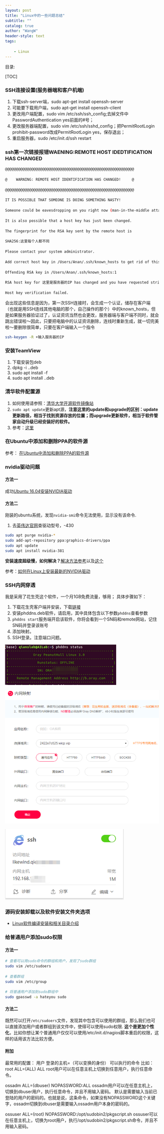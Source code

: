 ```yaml
---
layout: post
title: "Linux中的一些问题总结"
subtitle: ""
catalog: true
author: "WangW"
header-style: text
tags: 

    - Linux
---
```



目录:

[TOC]

<!--break-->

### SSH连接设置(服务器端和客户机端)

1. 下载ssh-server端，sudo apt-get install openssh-server
2. 可能要下载用户端，sudo apt-get install openssh-client
3. 更改用户端配置，sudo vim /etc/ssh/ssh_config;去掉文件中PasswordAuthentication yes前面的#号；
4. 更改服务器端配置，sudo vim /etc/ssh/sshd_config；把PermitRootLogin prohibit-password改成PermitRootLogin yes，保存退出；
5. 重启服务器，sudo /etc/init.d/ssh restart


### ssh第一次链接报错WAENING:REMOTE HOST IDEDTIFICATION HAS CHANGED
```bash
@@@@@@@@@@@@@@@@@@@@@@@@@@@@@@@@@@@@@@@@@@@@@@@@@@@@@@@@@@@

@    WARNING: REMOTE HOST IDENTIFICATION HAS CHANGED!     @

@@@@@@@@@@@@@@@@@@@@@@@@@@@@@@@@@@@@@@@@@@@@@@@@@@@@@@@@@@@

IT IS POSSIBLE THAT SOMEONE IS DOING SOMETHING NASTY!

Someone could be eavesdropping on you right now (man-in-the-middle attack)!

It is also possible that a host key has just been changed.

The fingerprint for the RSA key sent by the remote host is

SHA256:这里每个人都不同

Please contact your system administrator.

Add correct host key in /Users/Anan/.ssh/known_hosts to get rid of this message.

Offending RSA key in /Users/Anan/.ssh/known_hosts:1

RSA host key for 这里是服务器的IP has changed and you have requested strict checking.

Host key verification failed.
```
会出现这些信息是因为，第一次SSH连接时，会生成一个认证，储存在客户端（也就是用SSH连线其他电脑的那个，自己操作的那个）中的known_hosts，但是如果服务器验证过了，认证资讯当然也会更改，服务器端与客户端不同时，就会跳出错误啦～因此，只要把电脑中的认证资讯删除，连线时重新生成，就一切完美啦～要删除很简单，只要在客户端输入一个指令
```bash
ssh-keygen -R +输入服务器的IP
```

### 安装TeamView
1. 下载安装包deb
2. dpkg -i ..deb
3. sudo apt install -f
4. sudo apt install ..deb

### 清华软件配置源
1. 如何使用请参照：[清华大学开源软件镜像站](https://mirrors.tuna.tsinghua.edu.cn/help/ubuntu/)
2. ``sudo apt update``更新apt源，**注意这里的update和upgrade的区别：update更新路径，相当于找到资源存放的位置；而upgrade更新软件，相当于软件管家自动升级已经安装好的软件。** 
3. 参考：[这里](http://www.bewindoweb.com/179.html)

### 在Ubuntu中添加和删除PPA的软件源
参考：
[在Ubuntu中添加和删除PPA的软件源](https://blog.csdn.net/lu_embedded/article/details/55803500)

### nvidia驱动问题
#### 方法一
成功[Ubuntu 16.04安装NVIDIA驱动](https://blog.csdn.net/CosmosHua/article/details/76644029)
#### 方法二
刚装的ubuntu系统，发现``nvidia-smi``命令无法使用，显示没有该命令.
1. 去[英伟达官网](https://www.nvidia.com/Download/driverResults.aspx/151568/en-us)查驱动型号，-430
```bash
sudo apt purge nvidia-*
sudo add-apt-repository ppa:graphics-drivers/ppa
sudo apt update
sudo apt install nvidia-381
```
**安装速度超级慢，如何解决？**[解决方法参考](https://blog.csdn.net/u014561933/article/details/79958017)以及[这个](https://blog.csdn.net/CosmosHua/article/details/76644029)

参考：[如何在Linux上安装最新的NVIDIA驱动](https://10.linuxstory.net/how-to-install-latest-nvidia-drivers-in-linux/)

### SSH内网穿透
我是采用了花生壳这个软件，一个月1GB免费流量，够用；
具体步骤如下：
1. 下载花生壳客户端并安装，下载[链接](https://hsk.oray.com/download/)
2. 安装phddns.deb软件，请启用，其中具体包含以下参数``phddns``查看参数
3. ``phddns start``服务端开启该软件，你将会看到一个SN码和remote网站，记住SN码并登录该账号
4. 添加映射。
5. SSH登录。注意端口问题。

![](https://raw.githubusercontent.com/learnroad/image_host/master/2019/20190919232235.png)

![](https://raw.githubusercontent.com/learnroad/image_host/master/2019/20190919232313.png)

![](https://raw.githubusercontent.com/learnroad/image_host/master/2019/20190919232352.png)

### 源码安装卸载以及软件安装文件夹选项
- [Linux软件编译安装和相关目录介绍](https://www.jianshu.com/p/a71fbf51c4ff)

### 给普通用户添加sudo权限
#### 方法一
```bash
# 查看可以用sudo命令的群组和用户，发现了sudo群组
sudo vim /etc/sudoers

# 查看群组
sudo vim /etc/group

# 将普通用户添加到sudo群组中
sudo gpasswd -a hateyou sudo
```

#### 方法二
既然可以打开``/etc/sudoers``文件，发现其中包含可以使用的群组，那么我们也可以直接添加用户或者群组到该文件中，使得可以使用sudo权限.
**这个是更加个性化**，比如你想让某个普通用户仅仅可以使用/etc/init.d/nagios脚本重启的权限，这样的话用该方法比较方便。

#### 附加
最常用的配置：
用户 登录的主机=（可以变换的身份） 可以执行的命令
比如：
root ALL=(ALL) ALL
root用户可以在任意主机上切换到任意用户，执行任意命令。

ossadm ALL=(dbuser) NOPASSWORD:ALL
ossadm用户可以在任意主机上，切换到dbuser用户，执行任意命令，并且不用输入密码。
默认是需要输入当前已登陆的用户的密码的。也就是说，这条命令，如果没有NOPASSWORD这个关键字，ossadm切换到dbuser是需要输入ossadm用户本身的密码的。

ossuser ALL=(root) NOPASSWORD:/opt/sudobin2/pkgscript.sh
ossuser可以在任意主机上，切换为root用户，执行/opt/sudobin2/pkgscript.sh命令，并且不用输入密码。